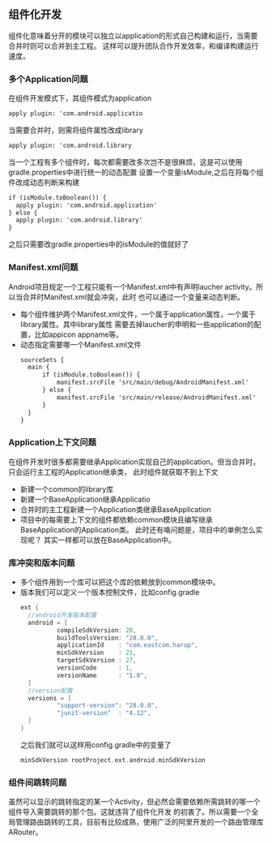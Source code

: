 ## 组件化开发
组件化意味着分开的模块可以独立以application的形式自己构建和运行，当需要合并时则可以合并到主工程。
这样可以提升团队合作开发效率，和编译构建运行速度。
### 多个Application问题
  在组件开发模式下，其组件模式为application
  ```xml
  apply plugin: 'com.android.applicatio
  ```
  当需要合并时，则需将组件属性改成library
  ```xml
  apply plugin: 'com.android.library
  ```
  当一个工程有多个组件时，每次都需要改多次岂不是很麻烦，这是可以使用gradle.properties中进行统一的动态配置
  设置一个变量isModule,之后在将每个组件改成动态判断来构建
  ```xml
  if (isModule.toBoolean()) {
    apply plugin: 'com.android.application'
  } else {
    apply plugin: 'com.android.library'
  } 
  ```
  之后只需要改gradle.properties中的isModule的值就好了
  
### Manifest.xml问题
  Android项目规定一个工程只能有一个Manifest.xml中有声明laucher activity。所以当合并时Manifest.xml就会冲突，此时
  也可以通过一个变量来动态判断。
  - 每个组件维护两个Manifest.xml文件，一个属于application属性，一个属于library属性。其中library属性
  需要去掉laucher的申明和一些application的配置，比如appicon  appname等。
  - 动态指定需要哪一个Manifest.xml文件
    ```xml
    sourceSets {
      main {
          if (isModule.toBoolean()) {
              manifest.srcFile 'src/main/debug/AndroidManifest.xml'
          } else {
              manifest.srcFile 'src/main/release/AndroidManifest.xml'
          }
      }
    }
    ```
    
### Application上下文问题
  在组件开发时很多都需要继承Application实现自己的application。但当合并时，只会运行主工程的Application继承类，
  此时组件就获取不到上下文
  - 新建一个common的library库
  - 新建一个BaseApplication继承Applicatio
  - 合并时的主工程新建一个Application类继承BaseApplication
  - 项目中的每需要上下文的组件都依赖common模块且编写继承BaseApplication的Application类。
  此时还有咯问题是，项目中的单例怎么实现呢？ 其实一样都可以放在BaseApplication中。
  
### 库冲突和版本问题
- 多个组件用到一个库可以把这个库的依赖放到common模块中。
- 版本我们可以定义一个版本控制文件，比如config.gradle
  ```gradle
  ext {
    //android开发版本配置
    android = [
            compileSdkVersion: 28,
            buildToolsVersion: "28.0.0",
            applicationId    : "com.eastcom.harup",
            minSdkVersion    : 21,
            targetSdkVersion : 27,
            versionCode      : 1,
            versionName      : "1.0",
    ]
    //version配置
    versions = [
            "support-version": "28.0.0",
            "junit-version"  : "4.12",
    ]
  }
  ```
  之后我们就可以这样用config.gradle中的变量了
  ```gradle
  minSdkVersion rootProject.ext.android.minSdkVersion
  ```
### 组件间跳转问题
虽然可以显示的跳转指定的某一个Activity，但必然会需要依赖所需跳转的哪一个组件导入需要跳转的那个包。这就违背了组件化开发
的初衷了。所以需要一个全局管理路由跳转的工具，目前有比较成熟，使用广泛的阿里开发的一个路由管理库ARouter。


    
